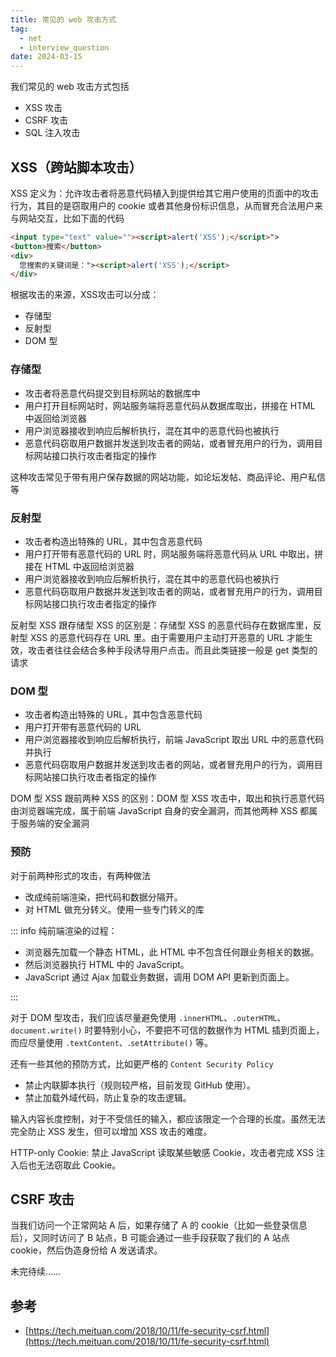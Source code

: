 ```yaml
---
title: 常见的 web 攻击方式
tag:
  - net
  - interview_question
date: 2024-03-15
---
```


我们常见的 web 攻击方式包括

- XSS 攻击
- CSRF 攻击
- SQL 注入攻击

## XSS（跨站脚本攻击）

XSS 定义为：允许攻击者将恶意代码植入到提供给其它用户使用的页面中的攻击行为，其目的是窃取用户的 cookie 或者其他身份标识信息，从而冒充合法用户来与网站交互，比如下面的代码

```html
<input type="text" value=""><script>alert('XSS');</script>">
<button>搜索</button>
<div>
  您搜索的关键词是："><script>alert('XSS');</script>
</div>
```

根据攻击的来源，XSS攻击可以分成：

- 存储型
- 反射型
- DOM 型

### 存储型

- 攻击者将恶意代码提交到目标网站的数据库中
- 用户打开目标网站时，网站服务端将恶意代码从数据库取出，拼接在 HTML 中返回给浏览器
- 用户浏览器接收到响应后解析执行，混在其中的恶意代码也被执行
- 恶意代码窃取用户数据并发送到攻击者的网站，或者冒充用户的行为，调用目标网站接口执行攻击者指定的操作

这种攻击常见于带有用户保存数据的网站功能，如论坛发帖、商品评论、用户私信等

### 反射型

- 攻击者构造出特殊的 URL，其中包含恶意代码
- 用户打开带有恶意代码的 URL 时，网站服务端将恶意代码从 URL 中取出，拼接在 HTML 中返回给浏览器
- 用户浏览器接收到响应后解析执行，混在其中的恶意代码也被执行
- 恶意代码窃取用户数据并发送到攻击者的网站，或者冒充用户的行为，调用目标网站接口执行攻击者指定的操作

反射型 XSS 跟存储型 XSS 的区别是：存储型 XSS 的恶意代码存在数据库里，反射型 XSS 的恶意代码存在 URL 里。由于需要用户主动打开恶意的 URL 才能生效，攻击者往往会结合多种手段诱导用户点击。而且此类链接一般是 get 类型的请求

### DOM 型

- 攻击者构造出特殊的 URL，其中包含恶意代码
- 用户打开带有恶意代码的 URL
- 用户浏览器接收到响应后解析执行，前端 JavaScript 取出 URL 中的恶意代码并执行
- 恶意代码窃取用户数据并发送到攻击者的网站，或者冒充用户的行为，调用目标网站接口执行攻击者指定的操作

DOM 型 XSS 跟前两种 XSS 的区别：DOM 型 XSS 攻击中，取出和执行恶意代码由浏览器端完成，属于前端 JavaScript 自身的安全漏洞，而其他两种 XSS 都属于服务端的安全漏洞

### 预防

对于前两种形式的攻击，有两种做法

- 改成纯前端渲染，把代码和数据分隔开。
- 对 HTML 做充分转义。使用一些专门转义的库

::: info
纯前端渲染的过程：

- 浏览器先加载一个静态 HTML，此 HTML 中不包含任何跟业务相关的数据。
- 然后浏览器执行 HTML 中的 JavaScript。
- JavaScript 通过 Ajax 加载业务数据，调用 DOM API 更新到页面上。

:::

对于 DOM 型攻击，我们应该尽量避免使用 `.innerHTML`、`.outerHTML`、`document.write()` 时要特别小心，不要把不可信的数据作为 HTML 插到页面上，而应尽量使用 `.textContent`、.`setAttribute()` 等。

还有一些其他的预防方式，比如更严格的 `Content Security Policy`

- 禁止内联脚本执行（规则较严格，目前发现 GitHub 使用）。
- 禁止加载外域代码，防止复杂的攻击逻辑。

输入内容长度控制，对于不受信任的输入，都应该限定一个合理的长度。虽然无法完全防止 XSS 发生，但可以增加 XSS 攻击的难度。

HTTP-only Cookie: 禁止 JavaScript 读取某些敏感 Cookie，攻击者完成 XSS 注入后也无法窃取此 Cookie。

## CSRF 攻击

当我们访问一个正常网站 A 后，如果存储了 A 的 cookie（比如一些登录信息后），又同时访问了 B 站点，B 可能会通过一些手段获取了我们的 A 站点 cookie，然后伪造身份给 A 发送请求。

未完待续……

## 参考

- [https://tech.meituan.com/2018/10/11/fe-security-csrf.html](https://tech.meituan.com/2018/10/11/fe-security-csrf.html)
